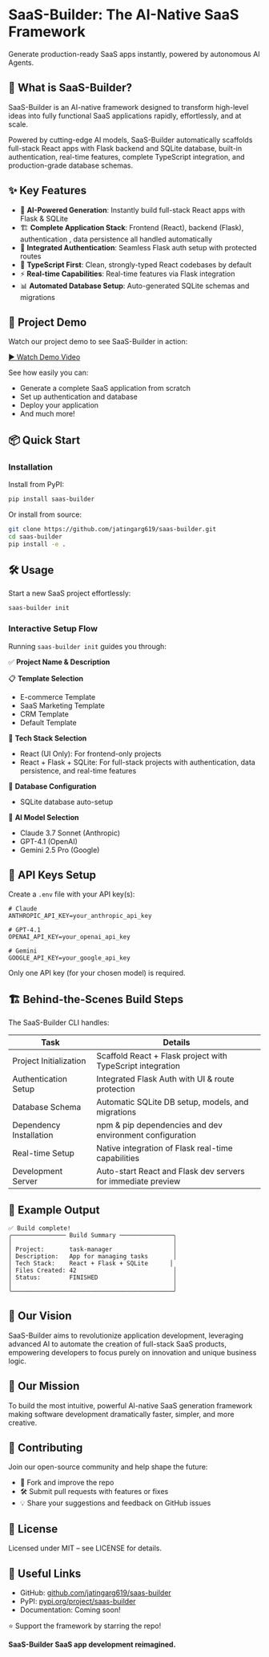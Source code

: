 # SaaS-Builder: The AI-Native SaaS Framework

Generate production-ready SaaS apps instantly, powered by autonomous AI Agents.

## 🚀 What is SaaS-Builder?

SaaS-Builder is an AI-native framework designed to transform high-level ideas into fully functional SaaS applications rapidly, effortlessly, and at scale.

Powered by cutting-edge AI models, SaaS-Builder automatically scaffolds full-stack React apps with Flask backend and SQLite database, built-in authentication, real-time features, complete TypeScript integration, and production-grade database schemas.

## ✨ Key Features

- 🤖 **AI-Powered Generation**: Instantly build full-stack React apps with Flask & SQLite
- 🏗️ **Complete Application Stack**: Frontend (React), backend (Flask), authentication , data persistence  all handled automatically
- 🔐 **Integrated Authentication**: Seamless Flask auth setup with protected routes
- 🎯 **TypeScript First**: Clean, strongly-typed React codebases by default
- ⚡ **Real-time Capabilities**: Real-time features via Flask integration
- 📊 **Automated Database Setup**: Auto-generated SQLite schemas and migrations

## 🎥 Project Demo

Watch our project demo to see SaaS-Builder in action:

[▶️ Watch Demo Video](https://gocodeo-asset.s3.ap-south-1.amazonaws.com/Jatin%E2%80%99s+video+(1).mp4)

See how easily you can:
- Generate a complete SaaS application from scratch
- Set up authentication and database
- Deploy your application
- And much more!

## 📦 Quick Start

### Installation

Install from PyPI:

```bash
pip install saas-builder
```

Or install from source:

```bash
git clone https://github.com/jatingarg619/saas-builder.git
cd saas-builder
pip install -e .
```

## 🛠️ Usage

Start a new SaaS project effortlessly:

```bash
saas-builder init
```

### Interactive Setup Flow

Running `saas-builder init` guides you through:

✅ **Project Name & Description**

📋 **Template Selection**
- E-commerce Template
- SaaS Marketing Template
- CRM Template
- Default Template

🧩 **Tech Stack Selection**
- React (UI Only): For frontend-only projects
- React + Flask + SQLite: For full-stack projects with authentication, data persistence, and real-time features

🔑 **Database Configuration**
- SQLite database auto-setup

🤖 **AI Model Selection**
- Claude 3.7 Sonnet (Anthropic)
- GPT-4.1 (OpenAI)
- Gemini 2.5 Pro (Google)

## 🔑 API Keys Setup

Create a `.env` file with your API key(s):

```env
# Claude
ANTHROPIC_API_KEY=your_anthropic_api_key

# GPT-4.1
OPENAI_API_KEY=your_openai_api_key

# Gemini
GOOGLE_API_KEY=your_google_api_key
```

Only one API key (for your chosen model) is required.



## 🏗️ Behind-the-Scenes Build Steps

The SaaS-Builder CLI handles:

| Task | Details |
|------|---------|
| Project Initialization | Scaffold React + Flask project with TypeScript integration |
| Authentication Setup | Integrated Flask Auth with UI & route protection |
| Database Schema | Automatic SQLite DB setup, models, and migrations |
| Dependency Installation | npm & pip dependencies and dev environment configuration |
| Real-time Setup | Native integration of Flask real-time capabilities |
| Development Server | Auto-start React and Flask dev servers for immediate preview |

## 📝 Example Output

```
✅ Build complete!
╭─────────────── Build Summary ───────────────╮
│                                             │
│ Project:       task-manager                 │
│ Description:   App for managing tasks       │
│ Tech Stack:    React + Flask + SQLite      │
│ Files Created: 42                           │
│ Status:        FINISHED                     │
│                                             │
╰─────────────────────────────────────────────╯
```

## 🌟 Our Vision

SaaS-Builder aims to revolutionize application development, leveraging advanced AI to automate the creation of full-stack SaaS products, empowering developers to focus purely on innovation and unique business logic.

## 🎯 Our Mission

To build the most intuitive, powerful AI-native SaaS generation framework making software development dramatically faster, simpler, and more creative.

## 🤝 Contributing

Join our open-source community and help shape the future:

- 🌱 Fork and improve the repo
- 🛠️ Submit pull requests with features or fixes
- 💡 Share your suggestions and feedback on GitHub issues

## 📄 License

Licensed under MIT – see LICENSE for details.

## 🔗 Useful Links

- GitHub: [github.com/jatingarg619/saas-builder](https://github.com/jatingarg619/saas-builder)
- PyPI: [pypi.org/project/saas-builder](https://pypi.org/project/saas-builder)
- Documentation: Coming soon!

⭐ Support the framework by starring the repo!

**SaaS-Builder   SaaS app development reimagined.**
